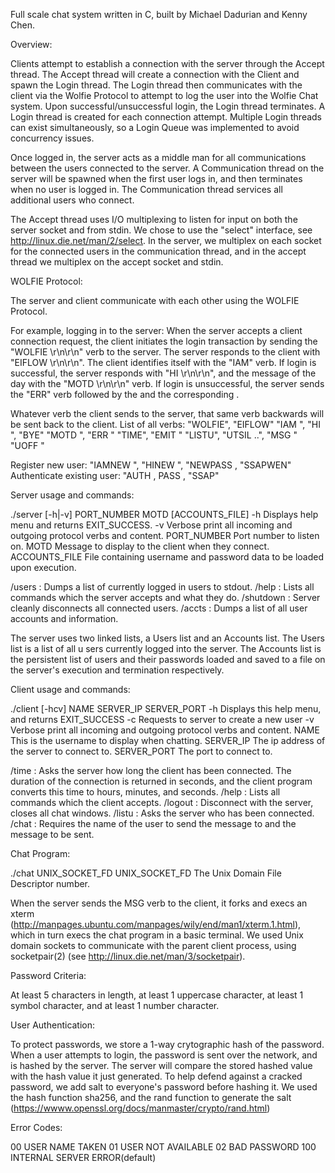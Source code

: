 Full scale chat system written in C, built by Michael Dadurian and Kenny Chen.

Overview:

Clients attempt to establish a connection with the server through the Accept thread. The Accept thread will create a connection with the Client and spawn the Login thread. The Login thread then communicates with the client via the Wolfie Protocol to attempt to log the user into the Wolfie Chat system. Upon successful/unsuccessful login, the Login thread terminates. A Login thread is created for each connection attempt. Multiple Login threads can exist simultaneously, so a Login Queue was implemented to avoid concurrency issues.

Once logged in, the server acts as a middle man for all communications between the users connected to the server. A Communication thread on the server will be spawned when the first user logs in, and then terminates when no user is logged in. The Communication thread services all additional users who connect.

The Accept thread uses I/O multiplexing to listen for input on both the server socket and from stdin. We chose to use the "select" interface, see http://linux.die.net/man/2/select. In the server, we multiplex on each socket for the connected users in the communication thread, and in the accept thread we multiplex on the accept socket and stdin.


WOLFIE Protocol:

The server and client communicate with each other using the WOLFIE Protocol. 

For example, logging in to the server: When the server accepts a client connection request, the client initiates the login transaction by sending the "WOLFIE \r\n\r\n" verb to the server. The server responds to the client with "EIFLOW \r\n\r\n". The client identifies itself with the "IAM" verb. If login is successful, the server responds with "HI <name> \r\n\r\n", and the message of the day with the "MOTD <message> \r\n\r\n" verb. If login is unsuccessful, the server sends the "ERR" verb followed by the <errorcode> and the corresponding <message>.

Whatever verb the client sends to the server, that same verb backwards will be sent back to the client.
List of all verbs:
  "WOLFIE", "EIFLOW"
  "IAM <name>", "HI <name>", "BYE"
  "MOTD <message>", "ERR <errorcode> <message>"
  "TIME", "EMIT <timeinsec>"
  "LISTU", "UTSIL <user1> <user2>..",
  "MSG <TO> <FROM> <MESSAGE>"
  "UOFF <name>"
  
  Register new user: "IAMNEW <name>", "HINEW <name>", "NEWPASS <password>, "SSAPWEN"   
  Authenticate existing user: "AUTH <name>, PASS <password>, "SSAP"

Server usage and commands:

./server [-h|-v] PORT_NUMBER MOTD [ACCOUNTS_FILE]
-h              Displays help menu and returns EXIT_SUCCESS.
-v              Verbose print all incoming and outgoing protocol verbs and content.
PORT_NUMBER     Port number to listen on.
MOTD            Message to display to the client when they connect.
ACCOUNTS_FILE   File containing username and password data to be loaded upon execution.


/users : Dumps a list of currently logged in users to stdout.
/help : Lists all commands which the server accepts and what they do.
/shutdown : Server cleanly disconnects all connected users.
/accts : Dumps a list of all user accounts and information.

The server uses two linked lists, a Users list and an Accounts list. The Users list is a list of all u sers currently logged into the server. The Accounts list is the persistent list of users and their passwords loaded and saved to a file on the server's execution and termination respectively. 


Client usage and commands:

./client [-hcv] NAME SERVER_IP SERVER_PORT
-h            Displays this help menu, and returns EXIT_SUCCESS
-c            Requests to server to create a new user
-v            Verbose print all incoming and outgoing protocol verbs and content.
NAME          This is the username to display when chatting.
SERVER_IP     The ip address of the server to connect to.
SERVER_PORT   The port to connect to.


/time : Asks the server how long the client has been connected. The duration of the connection is returned in seconds, and the client program converts this time to hours, minutes, and seconds.
/help : Lists all commands which the client accepts.
/logout : Disconnect with the server, closes all chat windows.
/listu : Asks the server who has been connected.
/chat <to> <msg> : Requires the name of the user to send the message to and the message to be sent.


Chat Program:

./chat UNIX_SOCKET_FD
UNIX_SOCKET_FD        The Unix Domain File Descriptor number.

When the server sends the MSG verb to the client, it forks and execs an xterm (http://manpages.ubuntu.com/manpages/wily/end/man1/xterm.1.html), which in turn execs the chat program in a basic terminal. We used Unix domain sockets to communicate with the parent client process, using socketpair(2) (see http://linux.die.net/man/3/socketpair).



Password Criteria:

At least 5 characters in length, at least 1 uppercase character, at least 1 symbol character, and at least 1 number character.

User Authentication:

To protect passwords, we store a 1-way crytographic hash of the password. When a user attempts to login, the password is sent over the network, and is hashed by the server. The server will compare the stored hashed value with the hash value it just generated. To help defend against a cracked password, we add salt to everyone's password before hashing it. We used the hash function sha256, and the rand function to generate the salt (https://wwww.openssl.org/docs/manmaster/crypto/rand.html)


Error Codes:

00  USER NAME TAKEN
01  USER NOT AVAILABLE
02  BAD PASSWORD
100 INTERNAL SERVER ERROR(default)


